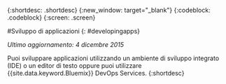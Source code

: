 {:shortdesc: .shortdesc}
{:new_window: target="_blank"}
{:codeblock: .codeblock}
{:screen: .screen}

#Sviluppo di applicazioni
{: #developingapps}

*Ultimo aggiornamento: 4 dicembre 2015*

Puoi sviluppare applicazioni utilizzando un ambiente di sviluppo integrato (IDE) o un editor di testo oppure puoi utilizzare {{site.data.keyword.Bluemix}} DevOps Services.
{:shortdesc} 
